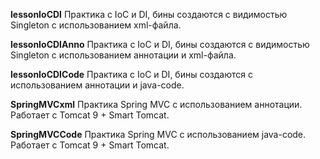 **lessonIoCDI**
Практика с IoC и DI, бины создаются с видимостью Singleton с использованием xml-файла.

**lessonIoCDIAnno**
Практика с IoC и DI, бины создаются с видимостью Singleton с использованием аннотации и xml-файла.

**lessonIoCDICode**
Практика с IoC и DI, бины создаются с использованием аннотации и java-code.

**SpringMVCxml**
Практика Spring MVC с использованием аннотации. Работает с Tomcat 9 + Smart Tomcat.

**SpringMVCCode**
Практика Spring MVC с использованием java-code. Работает с Tomcat 9 + Smart Tomcat.

